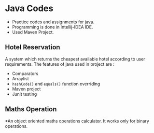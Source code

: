 # Java Codes
* Practice codes and assignments for java.
* Programming is done in Intellij-IDEA IDE.
* Used Maven Project.


## Hotel Reservation
 A system which returns the cheapest available hotel according to user requirements.
 The features of java used in project are :
  * Comparators
  * Arraylist
  * `hashCode()` and `equals()` function overriding
  * Maven project
  * Junit testing
  
## Maths Operation
  *An object oriented maths operations calculator. It works only for binary operations.
 
 
                        
                                                                                                
                                                                                  
                                                                               
                                                                               
                                                                               
                                                                               
                                                                               
                                                                               
